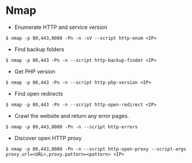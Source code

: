 # Nmap

- Enumerate HTTP and service version

`$ nmap -p 80,443,8080 -Pn -n -sV --script http-enum <IP>`

- Find backup folders

`$ nmap -p 80,443 -Pn -n --script http-backup-finder <IP>`

- Get PHP version

`$ nmap -p 80,443 -Pn -n --script http-php-version <IP>`

- Find open redirects

`$ nmap -p 80,443 -Pn -n --script http-open-redirect <IP>`

- Crawl the website and return any error pages.

`$ nmap -p 80,443,8080 -Pn -n --script http-errors`

- Discover open HTTP proxy

`$ nmap -p 80,443,8080 -Pn -n --script http-open-proxy --script-args proxy.url=<URL>,proxy.pattern=<pattern> <IP>`